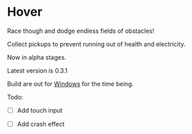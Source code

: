 # Hover
Race though and dodge endless fields of obstacles!

Collect pickups to prevent running out of health and electricity.

Now in alpha stages.

Latest version is 0.3.1

Build are out for [Windows](https://github.com/nt314p/Hover/tree/master/Builds/Windows/) for the time being.

Todo:
- [ ] Add touch input
- [ ] Add crash effect

